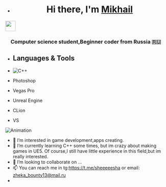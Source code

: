 - <h1 align="center">Hi there, I'm <a href="https://vk.com/platina0" target="_blank">Mikhail</a> 
<img src="https://github.com/blackcater/blackcater/raw/main/images/Hi.gif" height="32"/></h1>
<h3 align="center">Computer science student,Beginner coder from Russia 🇷🇺</h3></a></a></a></a>



- ## Languages & Tools

- ![C++](https://img.icons8.com/color/48/000000/c-plus-plus-logo.png)
- Photoshop
- Vegas Pro
- Unreal Engine
- CLion
- VS


![Animation](https://media.giphy.com/media/0YOCPRFS5oxdpNoFlW/giphy.gif)


- 👀 I’m interested in game development,apps creating. 
- 🌱 I’m currently learning C++ some times, but im crazy about making games in UE5. Of course,I still have little experience in this field,but im really interested.
- 💞️ I’m looking to collaborate on ...
- 📫 You can reach me in tg:https://t.me/sheeeeesha or email: zheka_bounty13@mail.ru
- 

<!---
TrapAll1gator/TrapAll1gator is a ✨ special ✨ repository because its `README.md` (this file) appears on your GitHub profile.
You can click the Preview link to take a look at your changes.
--->
